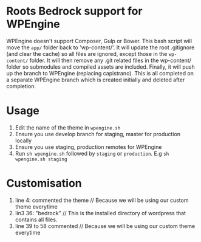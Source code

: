 # Roots Bedrock support for WPEngine
WPEngine doesn't support Composer, Gulp or Bower. This bash script will move the `app/` folder back to 'wp-content/'. It will update the root .gitignore (and clear the cache) so all files are ignored, except those in the `wp-content/` folder. It will then remove any .git related files in the wp-content/ folder so submodules and compiled assets are included. Finally, it will push up the branch to WPEngine (replacing capistrano). This is all completed on a separate WPEngine branch which is created initially and deleted after completion.

# Usage
1. Edit the name of the theme in `wpengine.sh`
2. Ensure you use develop branch for staging, master for production locally
3. Ensure you use staging, production remotes for WPEngine
4. Run `sh wpengine.sh` followed by `staging` or `production`. E.g `sh wpengine.sh staging`

# Customisation
1. line 4: commented the theme		// Because we will be using our custom theme everytime 
2. lin3 36: "bedrock"				// This is the installed directory of wordpress that contains all files.
3. line 39 to 58 commented			// Because we will be using our custom theme everytime
